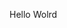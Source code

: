 Hello Wolrd































































































































































































































































































































































































































































































































































































































































































































































































































































































































































































































































































































































































































































































































































































































































































































































































































































































































































































































































































































































































































































































































































































































































































































































































































































































































































































































































































































































































































































































































































































































































































































































































































































































































































































































































































































































































































































































































































































